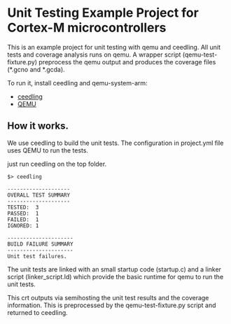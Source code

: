 # Unit Testing Example Project for Cortex-M microcontrollers

This is an example project for unit testing with qemu and ceedling.
All unit tests and coverage analysis runs on qemu.
A wrapper script (qemu-test-fixture.py) preprocess the qemu output
and produces the coverage files (*.gcno and *.gcda).

To run it, install ceedling and qemu-system-arm:

* [ceedling](https://www.throwtheswitch.org/ceedling)
* [QEMU](https://www.qemu.org/)

## How it works.

We use ceedling to build the unit tests. The configuration in project.yml
file uses QEMU to run the tests.

just run ceedling on the top folder.

```
$> ceedling

--------------------
OVERALL TEST SUMMARY
--------------------
TESTED:  3
PASSED:  1
FAILED:  1
IGNORED: 1

---------------------
BUILD FAILURE SUMMARY
---------------------
Unit test failures.

```

The unit tests are linked with an small startup code (startup.c) and a
linker script (linker_script.ld) which provide the basic runtime for 
qemu to run the unit tests.

This crt outputs via semihosting the unit test results and the coverage
information. This is preprocessed by the qemu-test-fixture.py script and 
returned to ceedling.
